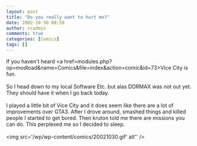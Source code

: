 ```yaml
---
layout: post
title: "Do you really want to hurt me?"
date: 2002-10-30 00:59
author: rcadmin
comments: true
categories: [Comics]
tags: []
---
```

If you haven't heard <a href=modules.php?op=modload&name=Comics&file=index&action=comic&id=73>Vice City</a> is fun.
<br />
<br />
So I head down to my local Software Etc. but alas DDRMAX was not out yet. They should have it when I go back today. 
<br />
<br />
I played a little bit of Vice City and it does seem like there are a lot of improvements over GTA3. After I drove around, smashed things and killed people I started to get bored. Then kruton told me there are missions you can do. This perplexed me so I decided to sleep.<br /><br /><!--more--><img src='/wp/wp-content/comics/20021030.gif' alt'' />
